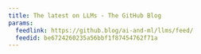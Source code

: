 ```yaml
---
title: The latest on LLMs - The GitHub Blog
params:
  feedlink: https://github.blog/ai-and-ml/llms/feed/
  feedid: be6724260235a56bbf1f87454762f71a
---
```

